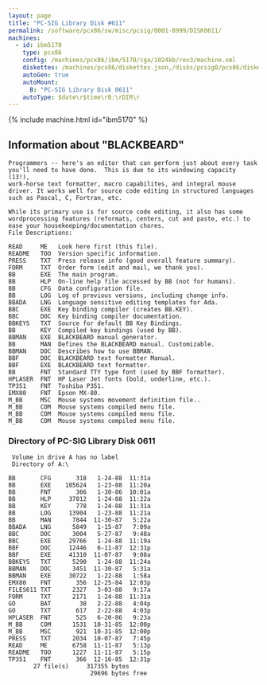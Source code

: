```yaml
---
layout: page
title: "PC-SIG Library Disk #611"
permalink: /software/pcx86/sw/misc/pcsig/0001-0999/DISK0611/
machines:
  - id: ibm5170
    type: pcx86
    config: /machines/pcx86/ibm/5170/cga/1024kb/rev3/machine.xml
    diskettes: /machines/pcx86/diskettes.json,/disks/pcsig0/pcx86/diskettes.json
    autoGen: true
    autoMount:
      B: "PC-SIG Library Disk 0611"
    autoType: $date\r$time\rB:\rDIR\r
---
```


{% include machine.html id="ibm5170" %}

## Information about "BLACKBEARD"

    Programmers -- here's an editor that can perform just about every task
    you'll need to have done.  This is due to its windowing capacity (13!),
    work-horse text formatter, macro capabilites, and integral mouse
    driver. It works well for source code editing in structured languages
    such as Pascal, C, Fortran, etc.
    
    While its primary use is for source code editing, it also has some
    wordprocessing features (reformats, centers, cut and paste, etc.) to
    ease your housekeeping/documentation chores.
    File Descriptions:
    
    READ     ME   Look here first (this file).
    README   TOO  Version specific information.
    PRESS    TXT  Press release info (good overall feature summary).
    FORM     TXT  Order form (edit and mail, we thank you).
    BB       EXE  The main program.
    BB       HLP  On-line help file accessed by BB (not for humans).
    BB       CFG  Data configuration file.
    BB       LOG  Log of previous versions, including change info.
    BBADA    LNG  Language sensitive editing templates for Ada.
    BBC      EXE  Key binding compiler (creates BB.KEY).
    BBC      DOC  Key binding compiler documentation.
    BBKEYS   TXT  Source for default BB Key Bindings.
    BB       KEY  Compiled key bindings (used by BB).
    BBMAN    EXE  BLACKBEARD manual generator.
    BB       MAN  Defines the BLACKBEARD manual. Customizable.
    BBMAN    DOC  Describes how to use BBMAN.
    BBF      DOC  BLACKBEARD text formatter Manual.
    BBF      EXE  BLACKBEARD text formatter.
    BB       FNT  Standard TTY type font (used by BBF formatter).
    HPLASER  FNT  HP Laser Jet fonts (bold, underline, etc.).
    TP351    FNT  Toshiba P351.
    EMX80    FNT  Epson MX-80.
    M_BB     MSC  Mouse systems movement definition file..
    M_BB     COM  Mouse systems compiled menu file.
    M_BB     COM  Mouse systems compiled menu file.
    M_BB     COM  Mouse systems compiled menu file.

### Directory of PC-SIG Library Disk 0611

     Volume in drive A has no label
     Directory of A:\

    BB       CFG       318   1-24-88  11:31a
    BB       EXE    105624   1-23-88  11:20a
    BB       FNT       366   1-30-86  10:01a
    BB       HLP     37812   1-24-88  11:22a
    BB       KEY       778   1-24-88  11:31a
    BB       LOG     13904   1-23-88  11:21a
    BB       MAN      7844  11-30-87   5:22a
    BBADA    LNG      5849   1-15-87   7:09a
    BBC      DOC      3004   5-27-87   9:48a
    BBC      EXE     29766   1-24-88  11:19a
    BBF      DOC     12446   6-11-87  12:31p
    BBF      EXE     41310  11-07-87   9:08a
    BBKEYS   TXT      5290   1-24-88  11:24a
    BBMAN    DOC      3451  11-30-87   5:31a
    BBMAN    EXE     30722   1-22-88   1:58a
    EMX80    FNT       356  12-25-84  12:03p
    FILES611 TXT      2327   3-03-88   9:17a
    FORM     TXT      2171   1-24-88  11:31a
    GO       BAT        38   2-22-88   4:04p
    GO       TXT       617   2-22-88   4:03p
    HPLASER  FNT       525   6-20-86   9:23a
    M_BB     COM      1531  10-31-85  12:00p
    M_BB     MSC       921  10-31-85  12:00p
    PRESS    TXT      2034  10-07-87   7:45p
    READ     ME       6758  11-11-87   5:13p
    README   TOO      1227  11-11-87   5:15p
    TP351    FNT       366  12-16-85  12:31p
           27 file(s)     317355 bytes
                           29696 bytes free
